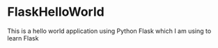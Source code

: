 FlaskHelloWorld
===============

This is a hello world application using Python Flask which I am using to learn Flask

